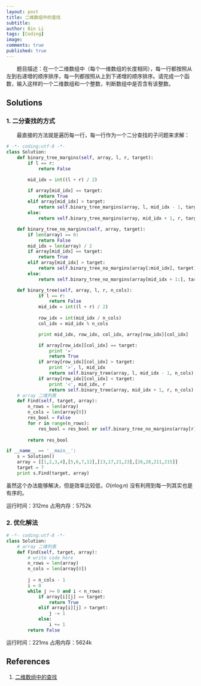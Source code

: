 ```yaml
---
layout: post
title: 二维数组中的查找
subtitle:
author: Bin Li
tags: [Coding]
image: 
comments: true
published: true
---
```


　　题目描述：在一个二维数组中（每个一维数组的长度相同），每一行都按照从左到右递增的顺序排序，每一列都按照从上到下递增的顺序排序。请完成一个函数，输入这样的一个二维数组和一个整数，判断数组中是否含有该整数。

## Solutions
### 1. 二分查找的方式
　　最直接的方法就是遍历每一行，每一行作为一个二分查找的子问题来求解：
```python
# -*- coding:utf-8 -*-
class Solution:
    def binary_tree_margins(self, array, l, r, target):
        if l == r:
            return False

        mid_idx = int((l + r) / 2)

        if array[mid_idx] == target:
            return True
        elif array[mid_idx] > target:
            return self.binary_tree_margins(array, l, mid_idx - 1, target)
        else:
            return self.binary_tree_margins(array, mid_idx + 1, r, target)

    def binary_tree_no_margins(self, array, target):
        if len(array) == 0:
            return False
        mid_idx = len(array) / 2 
        if array[mid_idx] == target:
            return True
        elif array[mid_idx] > target:
            return self.binary_tree_no_margins(array[:mid_idx], target)
        else:
            return self.binary_tree_no_margins(array[mid_idx + 1:], target)

    def binary_tree(self, array, l, r, n_cols):
            if l == r:
                return False
            mid_idx = int((l + r) / 2)
            
            row_idx = int(mid_idx / n_cols)
            col_idx = mid_idx % n_cols

            print mid_idx, row_idx, col_idx, array[row_idx][col_idx]

            if array[row_idx][col_idx] == target:
                print '='
                return True
            if array[row_idx][col_idx] > target:
                print '>', l, mid_idx
                return self.binary_tree(array, l, mid_idx - 1, n_cols)
            if array[row_idx][col_idx] < target:
                print '<', mid_idx, r
                return self.binary_tree(array, mid_idx + 1, r, n_cols)
    # array 二维列表
    def Find(self, target, array):
        n_rows = len(array)
        n_cols = len(array[0])
        res_bool = False
        for r in range(n_rows):
            res_bool = res_bool or self.binary_tree_no_margins(array[r][:], target)
        
        return res_bool

if __name__ == '__main__':
    s = Solution()
    array = [[1,2,3,4],[5,6,7,12],[13,17,21,23],[26,28,211,215]]
    target = 7
    print s.Find(target, array)
```

虽然这个办法能够解决，但是效率比较低，$O(n\log n)$ 没有利用到每一列其实也是有序的。

运行时间：312ms
占用内存：5752k

### 2. 优化解法
```python
# -*- coding:utf-8 -*-
class Solution:
    # array 二维列表
    def Find(self, target, array):
        # write code here
        n_rows = len(array)
        n_cols = len(array[0])
        
        j = n_cols - 1
        i = 0
        while j >= 0 and i < n_rows:
            if array[i][j] == target:
                return True
            elif array[i][j] > target:
                j -= 1
            else:
                i += 1
        return False
```

运行时间：221ms
占用内存：5624k

## References
1. [二维数组中的查找](https://www.nowcoder.com/practice/abc3fe2ce8e146608e868a70efebf62e?tpId=13&tqId=11154&rp=1&ru=/ta/coding-interviews&qru=/ta/coding-interviews/question-ranking)

